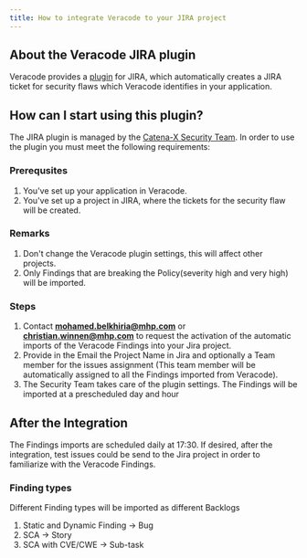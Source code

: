 ```yaml
---
title: How to integrate Veracode to your JIRA project
---
```


## About the Veracode JIRA plugin

Veracode provides a [plugin](https://docs.veracode.com/r/4ULk2mjyYUeYb8xd_2nDVw/yoWnZ5~NZchnoLXNqtavrQ) for JIRA, which automatically creates a JIRA ticket for security flaws which Veracode identifies in your application.

## How can I start using this plugin?

The JIRA plugin is managed by the [Catena-X Security Team](https://confluence.catena-x.net/display/cxsecurity/Who-is-who+Security). In order to use the plugin you must meet the following requirements:

### Prerequsites

1. You've set up your application in Veracode.
2. You've set up a project in JIRA, where the tickets for the security flaw will be created.

### Remarks

1. Don't change the Veracode plugin settings, this will affect other projects.
2. Only Findings that are breaking the Policy(severity high and very high) will be imported.

### Steps

1. Contact **mohamed.belkhiria@mhp.com** or **christian.winnen@mhp.com** to request the activation of the automatic imports of the Veracode Findings into your Jira project.
2. Provide in the Email the Project Name in Jira and optionally a Team member for the issues assignment (This team member will be automatically assigned to all the Findings imported from Veracode).
3. The Security Team takes care of the plugin settings. The Findings will be imported at a prescheduled day and hour

## After the Integration

The Findings imports are scheduled daily at 17:30.
If desired, after the integration, test issues could be send to the Jira project in order to familiarize with the Veracode Findings.

### Finding types

Different Finding types will be imported as different Backlogs

1. Static and Dynamic Finding -> Bug
2. SCA -> Story
3. SCA with CVE/CWE -> Sub-task
